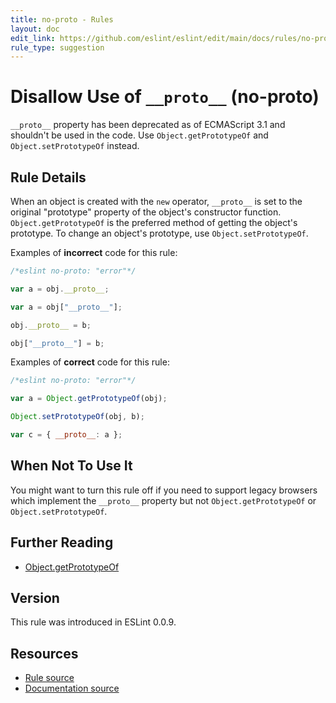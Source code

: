 ```yaml
---
title: no-proto - Rules
layout: doc
edit_link: https://github.com/eslint/eslint/edit/main/docs/rules/no-proto.md
rule_type: suggestion
---
```

<!-- Note: No pull requests accepted for this file. See README.md in the root directory for details. -->

# Disallow Use of `__proto__` (no-proto)

`__proto__` property has been deprecated as of ECMAScript 3.1 and shouldn't be used in the code. Use `Object.getPrototypeOf` and `Object.setPrototypeOf` instead.

## Rule Details

When an object is created with the `new` operator, `__proto__` is set to the original "prototype" property of the object's constructor function. `Object.getPrototypeOf` is the preferred method of getting the object's prototype. To change an object's prototype, use `Object.setPrototypeOf`.

Examples of **incorrect** code for this rule:

```js
/*eslint no-proto: "error"*/

var a = obj.__proto__;

var a = obj["__proto__"];

obj.__proto__ = b;

obj["__proto__"] = b;
```

Examples of **correct** code for this rule:

```js
/*eslint no-proto: "error"*/

var a = Object.getPrototypeOf(obj);

Object.setPrototypeOf(obj, b);

var c = { __proto__: a };
```

## When Not To Use It

You might want to turn this rule off if you need to support legacy browsers which implement the
`__proto__` property but not `Object.getPrototypeOf` or `Object.setPrototypeOf`.

## Further Reading

* [Object.getPrototypeOf](http://ejohn.org/blog/objectgetprototypeof/)

## Version

This rule was introduced in ESLint 0.0.9.

## Resources

* [Rule source](https://github.com/eslint/eslint/tree/HEAD/lib/rules/no-proto.js)
* [Documentation source](https://github.com/eslint/eslint/tree/HEAD/docs/rules/no-proto.md)
